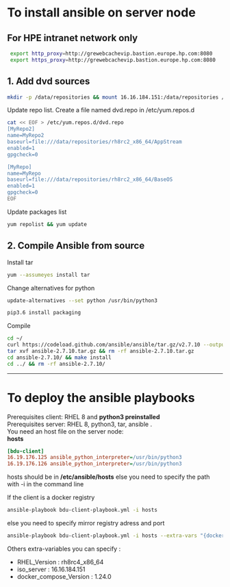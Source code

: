 # To install ansible on server node

## For HPE intranet network only
```bash
 export http_proxy=http://grewebcachevip.bastion.europe.hp.com:8080
 export https_proxy=http://grewebcachevip.bastion.europe.hp.com:8080
```
## 1. Add dvd sources
```bash
mkdir -p /data/repositories && mount 16.16.184.151:/data/repositories /data/repositories
```

Update repo list.
Create a file named dvd.repo in /etc/yum.repos.d
```bash
cat << EOF > /etc/yum.repos.d/dvd.repo
[MyRepo2]
name=MyRepo2
baseurl=file:///data/repositories/rh8rc2_x86_64/AppStream
enabled=1
gpgcheck=0

[MyRepo]
name=MyRepo
baseurl=file:///data/repositories/rh8rc2_x86_64/BaseOS
enabled=1
gpgcheck=0
EOF
```
Update packages list
```bash
yum repolist && yum update
```




## 2. Compile Ansible from source
Install tar
```bash
yum --assumeyes install tar
```
Change alternatives for python
```bash
update-alternatives --set python /usr/bin/python3
```

```bash
pip3.6 install packaging
```
Compile
```bash
cd ~/
curl https://codeload.github.com/ansible/ansible/tar.gz/v2.7.10 --output ansible-2.7.10.tar.gz
tar xvf ansible-2.7.10.tar.gz && rm -rf ansible-2.7.10.tar.gz
cd ansible-2.7.10/ && make install
cd ../ && rm -rf ansible-2.7.10/
```


---

# To deploy the ansible playbooks
Prerequisites client: RHEL 8 and **python3 preinstalled**    
Prerequisites server: RHEL 8, python3, tar, ansible .  
You need an host file on the server node:  
**hosts**   
```ini 
[bdu-client]
16.19.176.125 ansible_python_interpreter=/usr/bin/python3  
16.19.176.126 ansible_python_interpreter=/usr/bin/python3  

```

hosts should be in **/etc/ansible/hosts**  else you need to specify the path with -i <PATH> in the command line



If the client is a docker registry
```bash
ansible-playbook bdu-client-playbook.yml -i hosts
```
else you need to specify mirror registry adress and port
```bash
ansible-playbook bdu-client-playbook.yml -i hosts --extra-vars "{docker_mirror_registry_adress : '16.19.176.126', docker_mirror_registry_port : '5000'}"
```

Others extra-variables you can specify :  

* RHEL_Version : rh8rc4_x86_64
* iso_server : 16.16.184.151
* docker_compose_Version : 1.24.0